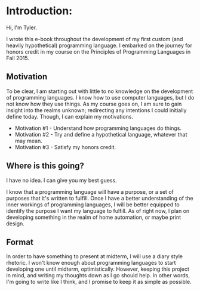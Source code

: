 # Introduction: 

Hi, I'm Tyler. 

I wrote this e-book throughout the development of my first custom (and heavily hypothetical) programming language. I embarked on the journey for honors credit in my course on the Principles of Programming Languages in Fall 2015. 

## Motivation

To be clear, I am starting out with little to no knowledge on the development of programming languages. I know how to use computer languages, but I do not know how they use things. As my course goes on, I am sure to gain insight into the realms unknown; redirecting any intentions I could initially define today. Though, I can explain my motivations. 

- Motivation #1 - Understand how programming languages do things. 
- Motivation #2 - Try and define a hypothetical language, whatever that may mean.
- Motivation #3 - Satisfy my honors credit. 

## Where is this going?

I have no idea. I can give you my best guess. 

I know that a programming language will have a purpose, or a set of purposes that it's written to fulfill.  Once I have a better understanding of the inner workings of programming languages, I will be better equipped to identify the purpose I want my language to fulfill. As of right now, I plan on developing something in the realm of home automation, or maybe print design. 

## Format

In order to have something to present at midterm, I will use a diary style rhetoric. I won't know enough about programming languages to start developing one until midterm, optimistically. However, keeping this project in mind, and writing my thoughts down as I go should help. In other words, I'm going to write like I think, and I promise to keep it as simple as possible. 